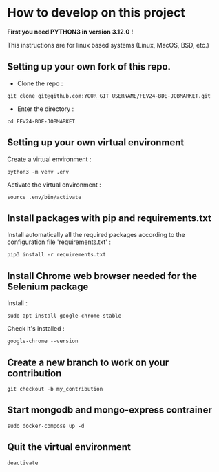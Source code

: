 # How to develop on this project

**First you need PYTHON3 in version 3.12.0 !**

This instructions are for linux based systems (Linux, MacOS, BSD, etc.)

## Setting up your own fork of this repo.

- Clone the repo :
```shell script
git clone git@github.com:YOUR_GIT_USERNAME/FEV24-BDE-JOBMARKET.git
```

- Enter the directory :
```shell script
cd FEV24-BDE-JOBMARKET
```

## Setting up your own virtual environment

Create a virtual environment :
```shell script
python3 -m venv .env 
```

Activate the virtual environment :
```shell script
source .env/bin/activate
```

## Install packages with pip and requirements.txt

Install automatically all the required packages according to the configuration file 'requirements.txt' :
```shell script
pip3 install -r requirements.txt
```

## Install Chrome web browser needed for the Selenium package

Install :
```shell script
sudo apt install google-chrome-stable
```

Check it's installed :
```shell script
google-chrome --version
```

## Create a new branch to work on your contribution

```shell script
git checkout -b my_contribution
```
## Start mongodb and mongo-express contrainer

```shell script
sudo docker-compose up -d
```

## Quit the virtual environment

```shell script
deactivate
```
